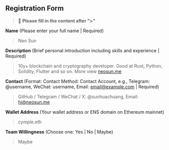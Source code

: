 ## Registration Form

> 📝 **Please fill in the content after ">"**

**Name** (Please enter your full name | Required)
> Neo Sun

**Description** (Brief personal introduction including skills and experience | Required)
> 10y+ blockchain and cryptography developer. Good at Rust, Python, Solidity, Flutter and so on. More view [neosun.me](https://neosun.me)

**Contact** (Format: Contact Method: Contact Account, e.g., Telegram: @username, WeChat: username, Email: email@example.com | Required)
> GitHub / Telegram / WeChat / X: @sunhuachuang, Email: hi@neosun.me

**Wallet Address** (Your wallet address or ENS domain on Ethereum mainnet)
>  cymple.eth

**Team Willingness** (Choose one: Yes | No | Maybe)
> Maybe